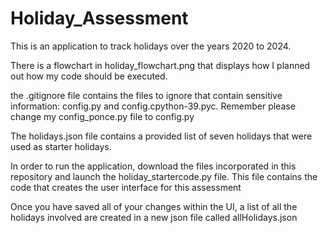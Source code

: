 # Holiday_Assessment

This is an application to track holidays over the years 2020 to 2024.

There is a flowchart in holiday_flowchart.png that displays how I planned out how my code should be executed.

the .gitignore file contains the files to ignore that contain sensitive information: config.py and config.cpython-39.pyc. Remember please change my config_ponce.py file to config.py

The holidays.json file contains a provided list of seven holidays that were used as starter holidays.

In order to run the application, download the files incorporated in this repository and launch the holiday_startercode.py file. This file contains the code that creates the user interface for this assessment

Once you have saved all of your changes within the UI, a list of all the holidays involved are created in a new json file called allHolidays.json
